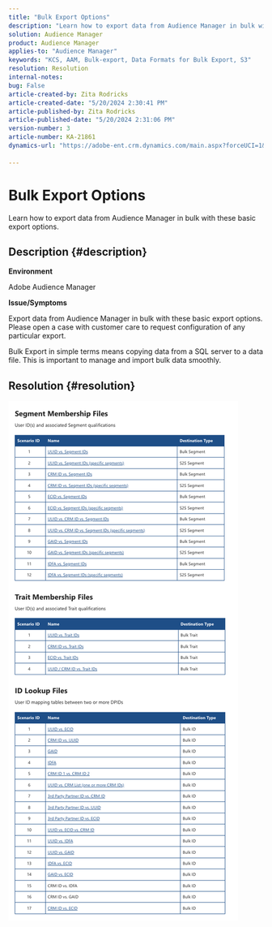 ```yaml
---
title: "Bulk Export Options"
description: "Learn how to export data from Audience Manager in bulk with these basic export options."
solution: Audience Manager
product: Audience Manager
applies-to: "Audience Manager"
keywords: "KCS, AAM, Bulk-export, Data Formats for Bulk Export, S3"
resolution: Resolution
internal-notes: 
bug: False
article-created-by: Zita Rodricks
article-created-date: "5/20/2024 2:30:41 PM"
article-published-by: Zita Rodricks
article-published-date: "5/20/2024 2:31:06 PM"
version-number: 3
article-number: KA-21861
dynamics-url: "https://adobe-ent.crm.dynamics.com/main.aspx?forceUCI=1&pagetype=entityrecord&etn=knowledgearticle&id=ae9caa87-b516-ef11-9f8a-6045bd006b25"

---
```

# Bulk Export Options


Learn how to export data from Audience Manager in bulk with these basic export options.

## Description {#description}


<b>Environment </b>

Adobe Audience Manager

<b>Issue/Symptoms</b>

Export data from Audience Manager in bulk with these basic export options. Please open a case with customer care to request configuration of any particular export.

Bulk Export in simple terms means copying data from a SQL server to a data file. This is important to manage and import bulk data smoothly.


## Resolution {#resolution}


![](assets/2c0f443a-d2d7-ed11-a7c7-6045bd006268.png)
